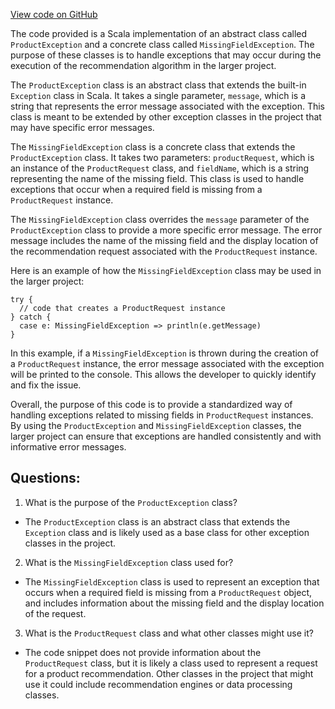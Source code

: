 [View code on GitHub](https://github.com/misbahsy/the-algorithm/follow-recommendations-service/server/src/main/scala/com/twitter/follow_recommendations/products/common/Exceptions.scala)

The code provided is a Scala implementation of an abstract class called `ProductException` and a concrete class called `MissingFieldException`. The purpose of these classes is to handle exceptions that may occur during the execution of the recommendation algorithm in the larger project.

The `ProductException` class is an abstract class that extends the built-in `Exception` class in Scala. It takes a single parameter, `message`, which is a string that represents the error message associated with the exception. This class is meant to be extended by other exception classes in the project that may have specific error messages.

The `MissingFieldException` class is a concrete class that extends the `ProductException` class. It takes two parameters: `productRequest`, which is an instance of the `ProductRequest` class, and `fieldName`, which is a string representing the name of the missing field. This class is used to handle exceptions that occur when a required field is missing from a `ProductRequest` instance.

The `MissingFieldException` class overrides the `message` parameter of the `ProductException` class to provide a more specific error message. The error message includes the name of the missing field and the display location of the recommendation request associated with the `ProductRequest` instance.

Here is an example of how the `MissingFieldException` class may be used in the larger project:

```
try {
  // code that creates a ProductRequest instance
} catch {
  case e: MissingFieldException => println(e.getMessage)
}
```

In this example, if a `MissingFieldException` is thrown during the creation of a `ProductRequest` instance, the error message associated with the exception will be printed to the console. This allows the developer to quickly identify and fix the issue.

Overall, the purpose of this code is to provide a standardized way of handling exceptions related to missing fields in `ProductRequest` instances. By using the `ProductException` and `MissingFieldException` classes, the larger project can ensure that exceptions are handled consistently and with informative error messages.
## Questions: 
 1. What is the purpose of the `ProductException` class?
- The `ProductException` class is an abstract class that extends the `Exception` class and is likely used as a base class for other exception classes in the project.

2. What is the `MissingFieldException` class used for?
- The `MissingFieldException` class is used to represent an exception that occurs when a required field is missing from a `ProductRequest` object, and includes information about the missing field and the display location of the request.

3. What is the `ProductRequest` class and what other classes might use it?
- The code snippet does not provide information about the `ProductRequest` class, but it is likely a class used to represent a request for a product recommendation. Other classes in the project that might use it could include recommendation engines or data processing classes.